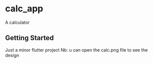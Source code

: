 
# calc_app

A calculator

## Getting Started
Just a minor flutter project
Nb: u can open the calc.png file to see the design
